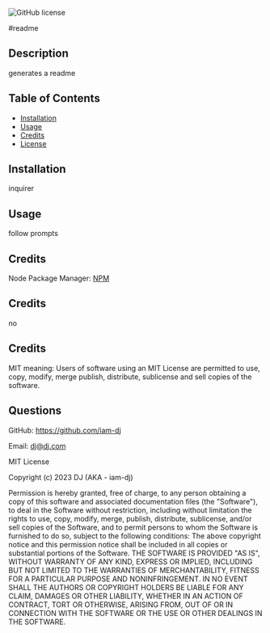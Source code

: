 
    
![GitHub license](https://img.shields.io/badge/license-MIT-blue.svg)

#readme

## Description
generates a readme

## Table of Contents
- [Installation](#installation)
- [Usage](#usage)
- [Credits](#credits)
- [License](#license)

## Installation
inquirer

## Usage
follow prompts

## Credits
Node Package Manager: [NPM](www.npm.com)

## Credits
no

## Credits
MIT meaning: 
Users of software using an MIT License are permitted to use, copy, modify, merge publish, distribute, sublicense and sell copies of the software.

## Questions
GitHub: https://github.com/iam-dj

Email: dj@dj.com

MIT License

Copyright (c) 2023 DJ (AKA - iam-dj)

Permission is hereby granted, free of charge, to any person obtaining a copy of this software and associated documentation files (the "Software"), to deal in the Software without restriction, including without limitation the rights to use, copy, modify, merge, publish, distribute, sublicense, and/or sell copies of the Software, and to permit persons to whom the Software is furnished to do so, subject to the following conditions:
The above copyright notice and this permission notice shall be included in all copies or substantial portions of the Software.
THE SOFTWARE IS PROVIDED "AS IS", WITHOUT WARRANTY OF ANY KIND, EXPRESS OR IMPLIED, INCLUDING BUT NOT LIMITED TO THE WARRANTIES OF MERCHANTABILITY, FITNESS FOR A PARTICULAR PURPOSE AND NONINFRINGEMENT. IN NO EVENT SHALL THE AUTHORS OR COPYRIGHT HOLDERS BE LIABLE FOR ANY CLAIM, DAMAGES OR OTHER LIABILITY, WHETHER IN AN ACTION OF CONTRACT, TORT OR OTHERWISE, ARISING FROM, OUT OF OR IN CONNECTION WITH THE SOFTWARE OR THE USE OR OTHER DEALINGS IN THE SOFTWARE.
  

    